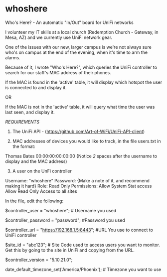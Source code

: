 # whoshere
Who's Here? - An automatic "In/Out" board for UniFi networks

I volunteer my IT skills at a local church (Redemption Church - Gateway, in Mesa, AZ) and we currently use UniFi network gear.

One of the issues with our new, larger campus is we're not always sure who's on campus at the end of the evening, when it's time to arm the alarms.

Because of it, I wrote "Who's Here?", which queries the UniFi controller to search for our staff's MAC address of their phones.

If the MAC is found in the 'active' table, it will display which hotspot the user is connected to and display it.

OR

If the MAC is not in the 'active' table, it will query what time the user was last seen, and display it.


*REQUIREMENTS*

1. The UniFi API - (https://github.com/Art-of-WiFi/UniFi-API-client) 

2. MAC addresses of devices you would like to track, in the file users.txt in the format:

Thomas Bates  00:00:00:00:00:00 {Notice *2* spaces after the username to display and the MAC address)

3. A user on the UnFi controller 

  Username: "whoshere"
  Password: {Make a note of it, and recommend making it hard}
  Role: Read Only
  Permissions:
               Allow System Stat access
               Allow Read Only Access to all sites
               
               
  In the file, edit the following:
  
$controller_user = "whoshere";  # Username you used

$controller_password = "password"; #Password you used

$controller_url = "https://192.168.1.5:8443"; #URL You use to connect to UniFi controller

$site_id = "abc123"; # Site Code used to access users you want to monitor.  Get this by going to the site in UniFi and copying from the URL.

$controller_version = "5.10.21.0";

date_default_timezone_set('America/Phoenix'); # Timezone you want to use
